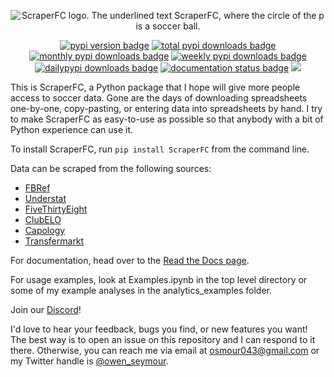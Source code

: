 <p align="center">
  <img src="https://github.com/oseymour/ScraperFC/blob/main/scraperfc_logo.png?raw=true" alt="ScraperFC logo. The underlined text ScraperFC, where the circle of the p is a soccer ball.">
</p>
<p align="center">
  <a href="https://pypi.org/project/ScraperFC/"><img src="https://img.shields.io/pypi/v/scraperfc.svg", alt="pypi version badge"></a>
  <a href="https://pypi.org/project/ScraperFC/"><img src="https://static.pepy.tech/badge/scraperfc" alt="total pypi downloads badge"/></a>
  <a href="https://pypi.org/project/ScraperFC/"><img src="https://img.shields.io/pypi/dm/ScraperFC.svg" alt="monthly pypi downloads badge"/></a>
  <a href="https://pypi.org/project/ScraperFC/"><img src="https://img.shields.io/pypi/dw/ScraperFC.svg" alt="weekly pypi downloads badge"/></a>
  <a href="https://pypi.org/project/ScraperFC/"><img src="https://img.shields.io/pypi/dd/ScraperFC.svg" alt="dailypypi downloads badge"/></a>
  <a href="https://scraperfc.readthedocs.io/en/latest/"><img src="https://readthedocs.org/projects/nrc4d/badge/?version=latest" alt="documentation status badge"/></a>
  <a href="https://github.com/oseymour/ScraperFC"><img src="http://hits.dwyl.com/oseymour/scraperfc.svg?style=flat"></a>
</p>

This is ScraperFC, a Python package that I hope will give more people access to soccer data. Gone are the days of downloading spreadsheets one-by-one, copy-pasting, or entering data into spreadsheets by hand. I try to make ScraperFC as easy-to-use as possible so that anybody with a bit of Python experience can use it.

To install ScraperFC, run ```pip install ScraperFC``` from the command line.

Data can be scraped from the following sources:
* [FBRef](https://fbref.com/en/)
* [Understat](https://understat.com/)
* [FiveThirtyEight](https://projects.fivethirtyeight.com/soccer-predictions/)
* [ClubELO](http://clubelo.com/)
* [Capology](https://www.capology.com/)
* [Transfermarkt](https://www.transfermarkt.us/)

For documentation, head over to the [Read the Docs page](https://scraperfc.readthedocs.io).

For usage examples, look at Examples.ipynb in the top level directory or some of my example analyses in the analytics_examples folder.

Join our [Discord](https://discord.gg/C5N8dqCJAq)!

I'd love to hear your feedback, bugs you find, or new features you want! The best way is to open an issue on this repository and I can respond to it there. Otherwise, you can reach me via email at osmour043@gmail.com or my Twitter handle is [@owen_seymour](https://twitter.com/owen_seymour).
